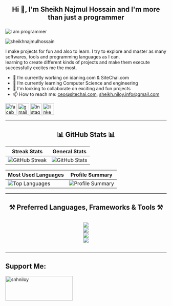 <!---
Header
-->

<h2 align="center">Hi 👋, I'm Sheikh Najmul Hossain and I'm more than just a programmer</h2>
<h3 align="center"></h3>

 ![I am programmer](https://raw.githubusercontent.com/abhisheknaiidu/abhisheknaiidu/master/code.gif) 


<p align="left"> <img src="https://komarev.com/ghpvc/?username=sheikhnajmulhossain&label=Profile%20views&color=0e75b6&style=flat" alt="sheikhnajmulhossain" /> </p>

I make projects for fun and also to learn. I try to explore and master as many softwares, tools and programming languages as I can. <br>
learning  to create different kinds of projects and make them execute successfully excites me the most.




- 🔭 I’m currently working on idaning.com & SiteChai.com 
- 🌱 I’m currently learning Computer Science and engineering
- 👯 I'm looking to collaborate on exciting and fun projects
- 📫 How to reach me: ceo@sitechai.com, sheikh.niloy.info@gmail.com


<!---
Social Media
-->
<div align="left">
<a href="https://www.facebook.com/sheikhhossain.facebook" target="_blank">
    <img src="https://img.shields.io/static/v1?message=Facebook&logo=facebook&label=&color=1877F2&logoColor=white&labelColor=&style=for-the-badge" 
         height="35" alt="facebook logo" />
</a>
<a href="mailto:sheikh.niloy.info@gmail.com">
    <img src="https://img.shields.io/static/v1?message=Gmail&logo=gmail&label=&color=D14836&logoColor=white&labelColor=&style=for-the-badge" 
         height="35" alt="gmail logo" />
</a>
<a href="https://www.instagram.com/snh_niloy">
    <img src="https://img.shields.io/static/v1?message=Instagram&logo=instagram&label=&color=E4405F&logoColor=white&labelColor=&style=for-the-badge" 
         height="35" alt="instagram logo" />
</a>
<a href="https://www.linkedin.com/in/sheikhnajmulhossain" target="_blank">
    <img src="https://img.shields.io/static/v1?message=LinkedIn&logo=linkedin&label=&color=0A66C2&logoColor=white&labelColor=&style=for-the-badge" 
         height="35" alt="linkedin logo" />
</a>
</div>

<hr/>
<h2 align="center"> 📊 GitHub Stats 📊 </h2>

| Streak Stats | General Stats |
|-------------|--------------|
| ![GitHub Streak](https://github-readme-streak-stats.herokuapp.com/?user=sheikhnajmulhossain&theme=dracula&hide_border=true) | ![GitHub Stats](https://github-readme-stats.vercel.app/api?username=sheikhnajmulhossain&hide_title=false&hide_rank=false&show_icons=true&include_all_commits=true&count_private=true&disable_animations=false&theme=dracula&locale=en&hide_border=true) |

| Most Used Languages | Profile Summary |
|----------------------|----------------|
| ![Top Languages](https://github-readme-stats.vercel.app/api/top-langs?username=sheikhnajmulhossain&locale=en&hide_title=false&layout=compact&card_width=320&langs_count=5&theme=dracula&hide_border=true) | ![Profile Summary](https://github-profile-summary-cards.vercel.app/api/cards/profile-details?username=sheikhnajmulhossain&theme=dracula&hide_border=true) |


<!-- Languages, Frameworks & Tools -->
<hr/>

<h2 align="center">⚒️ Preferred Languages, Frameworks & Tools ⚒️</h2>

<br/>

<div align="center">
    <img src="https://skillicons.dev/icons?i=cpp,cs,python,java,bash,bootstrap,php,html,css" />
    <br/>
    <img src="https://skillicons.dev/icons?i=wordpress,bun,npm,yarn,aws,docker,mysql,vercel,sublime" />
    <br/>
    <img src="https://skillicons.dev/icons?i=powershell,dotnet,nextjs,react,nuxt,laravel,linux,nginx,ubuntu" />
    <br/>
    <img src="https://skillicons.dev/icons?i=git,unreal,unity,vscode,atom,eclipse,pr,photoshop,ai" />
</div>

<br/>
<hr/>



<h2 align="left">Support Me:</h2>
<p><a href="https://www.paypal.me/snhniloy"> <img align="left" src="https://lavendercottagecattery.co.uk/wp-content/uploads/2022/10/CITYPNG.COMDownload-PayPal-Yellow-Payment-Button-PNG-2100x770-2.png" height="77" width="210" alt="snhniloy" /></a></p><br><br><br>

